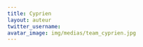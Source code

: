 ```yaml
---
title: Cyprien
layout: auteur
twitter_username: 
avatar_image: img/medias/team_cyprien.jpg
---
```


